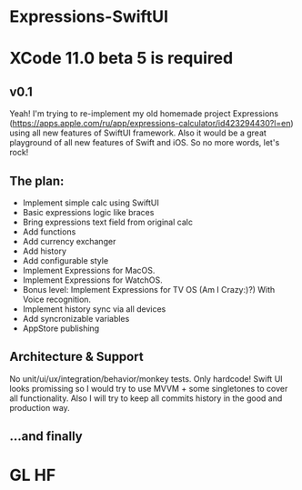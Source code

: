 # Expressions-SwiftUI

# XCode 11.0 beta 5 is required
## v0.1

Yeah! I'm trying to re-implement my old homemade project Expressions (https://apps.apple.com/ru/app/expressions-calculator/id423294430?l=en) using all new features of SwiftUI framework.
Also it would be a great playground of all new features of Swift and iOS. So no more words, let's rock!

## The plan:
- Implement simple calc using SwiftUI
- Basic expressions logic like braces
- Bring expressions text field from original calc
- Add functions
- Add currency exchanger
- Add history
- Add configurable style
- Implement Expressions for MacOS.
- Implement Expressions for WatchOS.
- Bonus level: Implement Expressions for TV OS (Am I Crazy:)?) With Voice recognition.
- Implement history sync via all devices
- Add syncronizable variables
- AppStore publishing

## Architecture & Support
No unit/ui/ux/integration/behavior/monkey tests. Only hardcode! Swift UI looks promissing so I would try to use MVVM + some singletones to cover all functionality.
Also I will try to keep all commits history in the good and production way.

## ...and finally
# GL HF

